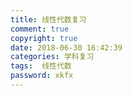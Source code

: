 ```yaml
---
title: 线性代数复习
comment: true
copyright: true
date: 2018-06-30 16:42:39
categories: 学科复习
tags:  线性代数
password: xkfx
---
```



